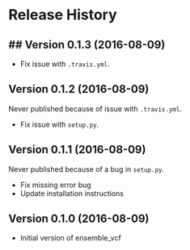 # Release History

## ## Version 0.1.3 (2016-08-09)

* Fix issue with `.travis.yml`.

## Version 0.1.2 (2016-08-09)

Never published because of issue with `.travis.yml`.

* Fix issue with `setup.py`.

## Version 0.1.1 (2016-08-09)

Never published because of a bug in `setup.py`.

* Fix missing error bug
* Update installation instructions

## Version 0.1.0 (2016-08-09)

* Initial version of ensemble_vcf
